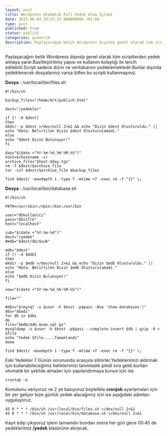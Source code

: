 ```yaml
---
layout: post
title: Wordpress Otomatik Full Yedek Alma İşlemi
date: 2015-06-04 20:27:23.000000000 +03:00
type: post
published: true
status: publish
categories: guvenlik
description: Paylaşacağım betik Wordpress dışında genel olarak tüm scriptlerden yedek almaya yarar.Basitleştirilmiş yapısı ve kullanım kolaylığı ile tercih edilebilir.
---
```


Paylaşacağım betik Wordpress dışında genel olarak tüm scriptlerden yedek almaya yarar.Basitleştirilmiş yapısı ve kullanım kolaylığı ile tercih edilebilir.Script sadece dizini ve veritabanını yedeklemektedir.Bunlar dışında yedeklenecek dosyalarınız varsa lütfen bu scripti kullanmayınız.

**Dosya** : /usr/local/bin/files.sh

    #!/bin/sh

    backup_files="/home/mrt/publich_html"

    dest="/yedekler"

    if [! -d $dest]
    then
    mkdir -p $dest >/dev/null 2>&1 && echo "Dizin $dest Olusturuldu." || echo "Hata: Belirtilen Dizin $dest Olusturulamadi."
    else
    echo "$dest Dizin Bulunuyor!"
    fi

    day="$(date +"%Y-%m-%d_%H-%M-%S")"
    host=$(hostname -s)
    archive_file="$host-$day.tgz"
    rm -f $dest/$archive_file
    tar -czf $dest/$archive_file $backup_files

    find $dest/ -maxdepth 1 -type f -mtime +7 -exec rm -f "{}" \;

**Dosya** : /usr/local/bin/database.sh

    #!/bin/sh

    PATH=/usr/sbin:/sbin:/bin:/usr/bin

    user="dbkullanici"
    pass="dbsifre"
    host="localhost"

    sub="$(date +"%Y-%m-%d")"
    dest="/yedek"
    #mdb="$dest/db/$sub"

    mdb="$dest"
    if [! -d $mdb]
    then
    mkdir -p $mdb >/dev/null 2>&1 && echo "Dizin $mdb Olusturuldu." || echo "Hata: Belirtilen Dizin $mdb Olusturulamadi."
    else
    echo "$mdb Dizin Bulunuyor!"
    fi

    now="$(date +"%Y-%m-%d_%H-%M-%S")"

    file=""

    #dbs="$(mysql -u $user -h $host -p$pass -Bse 'show databases')"
    dbs="dbadi"
    for db in $dbs
    do
    file="$mdb/$db.$now.sql.gz"
    mysqldump -u $user -h $host -p$pass --complete-insert $db | gzip -9 > $file
    echo "Yedek $file.....Tamamlandi"
    done

    find $dest/ -maxdepth 1 -type f -mtime +7 -exec rm -f "{}" \;

Eski Yedekler 7 Günün sorununda sırasıyla silinirler.Yedeklerimizi aldırmak için kullanabileceğimiz betiklerimizi tanımladık şimdi sıra geldi bunları otomatik bir şekilde almaları için yapılandırmaya bunun için ise

    crontab -e

Komutunu veriyoruz ve 2 ye basıyoruz böylelikle **cronjob** ayarlamaları için bir yer geliyor bize günlük yedek alacağımız için ise aşağıdaki adımları uyguluyoruz.

    45 0 * * * /bin/sh /usr/local/bin/files.sh >/dev/null 2>&1
    45 0 * * * /bin/sh /usr/local/bin/database.sh >/dev/null 2>&1

Kayıt edip çıkıyoruz işlem tamamdır bundan sonra her gün gece 00:45 de yedeklerimiz **/yedek** klasörüne alınacak.

